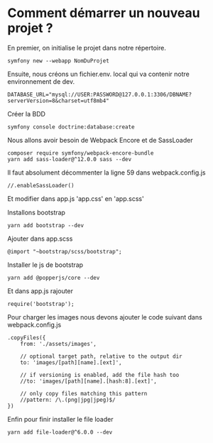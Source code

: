# Comment démarrer un nouveau projet ?

En premier, on initialise le projet dans notre répertoire.
```
symfony new --webapp NomDuProjet
```
Ensuite, nous créons un fichier.env. local qui va contenir notre environnement de dev.
```
DATABASE_URL="mysql://USER:PASSWORD@127.0.0.1:3306/DBNAME?serverVersion=8&charset=utf8mb4"
```
Créer la BDD
```
symfony console doctrine:database:create
```
Nous allons avoir besoin de Webpack Encore et de SassLoader
```
composer require symfony/webpack-encore-bundle
yarn add sass-loader@^12.0.0 sass --dev
```
Il faut absolument décommenter la ligne 59 dans webpack.config.js
```
//.enableSassLoader()
```
Et modifier dans app.js 'app.css' en 'app.scss'

Installons bootstrap
```
yarn add bootstrap --dev
```
Ajouter dans app.scss
```
@import "~bootstrap/scss/bootstrap";
```
Installer le js de bootstrap
```
yarn add @popperjs/core --dev
```
Et dans app.js rajouter
```
require('bootstrap');
```
Pour charger les images nous devons ajouter le code suivant dans webpack.config.js
```
.copyFiles({
    from: './assets/images',

    // optional target path, relative to the output dir
    to: 'images/[path][name].[ext]',

    // if versioning is enabled, add the file hash too
    //to: 'images/[path][name].[hash:8].[ext]',

    // only copy files matching this pattern
    //pattern: /\.(png|jpg|jpeg)$/
})
```
Enfin pour finir installer le file loader
```
yarn add file-loader@^6.0.0 --dev
```
